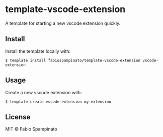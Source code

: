 # template-vscode-extension

A template for starting a new vscode extension quickly.

## Install

Install the template locally with:

```
$ template install fabiospampinato/template-vscode-extension vscode-extension
```

## Usage

Create a new vscode extension with:

```
$ template create vscode-extension my-extension
```

## License

MIT © Fabio Spampinato

